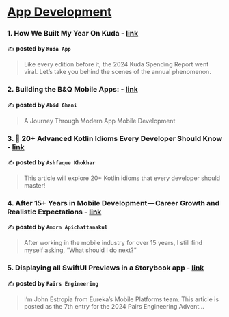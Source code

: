 
<h1><a href=https://medium.com/tag/mobile-app-development/recommended target="_blank" rel="noopener noreferrer">App Development</a></h1>
<h3>1. How We Built My Year On Kuda - <a href="https://medium.com/@joinkuda/how-we-built-my-year-on-kuda-3c965d6432ce" target="_blank" rel="noopener noreferrer">link</a></h3>

✍️ **posted by `Kuda App`**

<blockquote>Like every edition before it, the 2024 Kuda Spending Report went viral. Let’s take you behind the scenes of the annual phenomenon.</blockquote>

<h3>2. Building the B&Q Mobile Apps: - <a href="https://medium.com/@abid.ghani/building-the-b-q-mobile-apps-ce69ab593797" target="_blank" rel="noopener noreferrer">link</a></h3>

✍️ **posted by `Abid Ghani`**

<blockquote>A Journey Through Modern App Mobile Development</blockquote>

<h3>3. 🚀 20+ Advanced Kotlin Idioms Every Developer Should Know - <a href="https://medium.com/@ashfaque-khokhar/20-advanced-kotlin-idioms-every-developer-should-know-b701825af01e" target="_blank" rel="noopener noreferrer">link</a></h3>

✍️ **posted by `Ashfaque Khokhar`**

<blockquote>This article will explore 20+ Kotlin idioms that every developer should master!</blockquote>

<h3>4. After 15+ Years in Mobile Development — Career Growth and Realistic Expectations - <a href="https://medium.com/@benamorn/after-15-years-in-mobile-development-career-growth-and-realistic-expectations-346cb938a659" target="_blank" rel="noopener noreferrer">link</a></h3>

✍️ **posted by `Amorn Apichattanakul`**

<blockquote>After working in the mobile industry for over 15 years, I still find myself asking, “What should I do next?”</blockquote>

<h3>5. Displaying all SwiftUI Previews in a Storybook app - <a href="https://medium.com/eureka-engineering/displaying-all-swiftui-previews-in-a-storybook-app-1dd8e925d777" target="_blank" rel="noopener noreferrer">link</a></h3>

✍️ **posted by `Pairs Engineering`**

<blockquote>I’m John Estropia from Eureka’s Mobile Platforms team. This article is posted as the 7th entry for the 2024 Pairs Engineering Advent…</blockquote>

